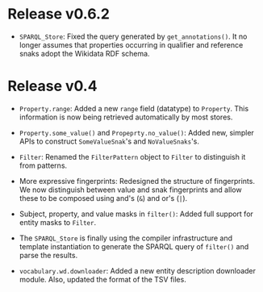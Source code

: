 Release v0.6.2
==============

- `SPARQL_Store`: Fixed the query generated by `get_annotations()`.  It no
  longer assumes that properties occurring in qualifier and reference snaks
  adopt the Wikidata RDF schema.

Release v0.4
============

- `Property.range`: Added a new `range` field (datatype) to `Property`.
  This information is now being retrieved automatically by most stores.

- `Property.some_value()` and `Propeprty.no_value()`: Added new, simpler
  APIs to construct `SomeValueSnak`'s and `NoValueSnaks`'s.

- `Filter`: Renamed the `FilterPattern` object to `Filter` to distinguish it
  from patterns.

- More expressive fingerprints: Redesigned the structure of fingerprints.
  We now distinguish between value and snak fingerprints and allow these to
  be composed using and's (`&`) and or's (`|`).

- Subject, property, and value masks in `filter()`: Added full support for
   entity masks to `Filter`.

- The `SPARQL_Store` is finally using the compiler infrastructure and
  template instantiation to generate the SPARQL query of `filter()` and
  parse the results.

- `vocabulary.wd.downloader`: Added a new entity description downloader
  module.  Also, updated the format of the TSV files.
